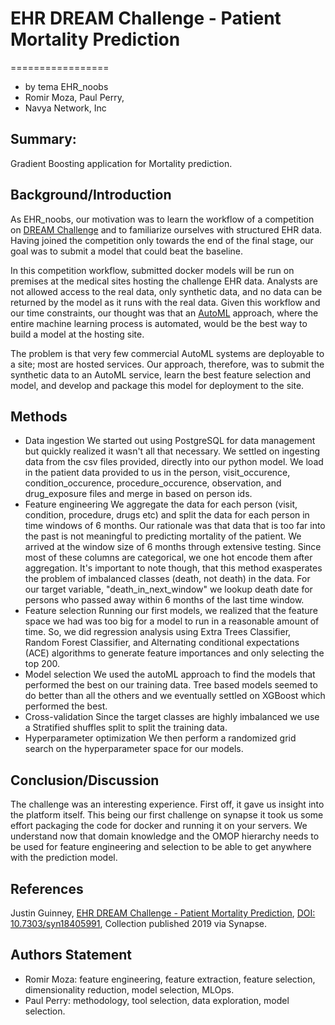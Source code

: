 # EHR DREAM Challenge - Patient Mortality Prediction
=================
- by tema EHR_noobs
- Romir Moza, Paul Perry,
- Navya Network, Inc

## Summary:

Gradient Boosting application for Mortality prediction.

## Background/Introduction

As EHR_noobs, our motivation was to learn the workflow of a competition on [DREAM Challenge]() and to familiarize ourselves with structured EHR data. Having joined the competition only towards the end of the final stage, our goal was to submit a model that could beat the baseline.

In this competition workflow, submitted docker models will be run on premises at the medical sites hosting the challenge EHR data. Analysts are not allowed access to the real data, only synthetic data, and no data can be returned by the model as it runs with the real data. Given this workflow and our time constraints, our thought was that an [AutoML](https://en.wikipedia.org/wiki/Automated_machine_learning) approach, where the entire machine learning process is automated, would be the best way to build a model at the hosting site.

The problem is that very few commercial AutoML systems are deployable to a site; most are hosted services. Our approach, therefore, was to submit the synthetic data to an AutoML service, learn the best feature selection and model, and develop and package this model for deployment to the site.


## Methods

- Data ingestion
We started out using PostgreSQL for data management but quickly realized it wasn't all that necessary. We settled on ingesting data from the csv files provided, directly into our python model. We load in the patient data provided to us in the person, visit_occurence, condition_occurence, procedure_occurence, observation, and drug_exposure files and merge in based on person ids.
- Feature engineering
We aggregate the data for each person (visit, condition, procedure, drugs etc) and split the data for each person in time windows of 6 months. Our rationale was that data that is too far into the past is not meaningful to predicting mortality of the patient. We arrived at the window size of 6 months through extensive testing. Since most of these columns are categorical, we one hot encode them after aggregation. It's important to note though, that this method exasperates the problem of imbalanced classes (death, not death) in the data. For our target variable, "death_in_next_window" we lookup death date for persons who passed away within 6 months of the last time window.
- Feature selection
Running our first models, we realized that the feature space we had was too big for a model to run in a reasonable amount of time. So, we did regression analysis using Extra Trees Classifier, Random Forest Classifier, and Alternating conditional expectations (ACE) algorithms to generate feature importances and only selecting the top 200.
- Model selection
We used the autoML approach to find the models that performed the best on our training data. Tree based models seemed to do better than all the others and we eventually settled on XGBoost which performed the best.
- Cross-validation
Since the target classes are highly imbalanced we use a Stratified shuffles split to split the training data.
- Hyperparameter optimization
We then perform a randomized grid search on the hyperparameter space for our models.

## Conclusion/Discussion

The challenge was an interesting experience. First off, it gave us insight into the platform itself. This being our first challenge on synapse it took us some effort packaging the code for docker and running it on your servers.
We understand now that domain knowledge and the OMOP hierarchy needs to be used for feature engineering and selection to be able to get anywhere with the prediction model.
## References

Justin Guinney, [EHR DREAM Challenge - Patient Mortality Prediction](https://www.synapse.org/#!Synapse:syn18405991/wiki/589657),
[DOI: 10.7303/syn18405991](https://doi.org/10.7303/syn18405991), Collection published 2019 via Synapse.

## Authors Statement

- Romir Moza: feature engineering, feature extraction, feature selection, dimensionality reduction, model selection, MLOps.
- Paul Perry: methodology, tool selection, data exploration, model selection.
